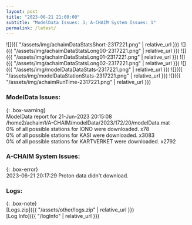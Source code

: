 ```yaml
---
layout: post
title: "2023-06-21 21:00:00"
subtitle: "ModelData Issues: 3; A-CHAIM System Issues: 1"
permalink: /latest/
---
```


![]({{ "/assets/img/achaimDataStatsShort-2317221.png" | relative_url }})
![]({{ "/assets/img/achaimDataStatsLong00-2317221.png" | relative_url }})
![]({{ "/assets/img/achaimDataStatsLong01-2317221.png" | relative_url }})
![]({{ "/assets/img/achaimDataStatsLong02-2317221.png" | relative_url }})
![]({{ "/assets/img/modelDataDataStats-2317221.png" | relative_url }})
![]({{ "/assets/img/modelDataStationStats-2317221.png" | relative_url }})
![]({{ "/assets/img/achaimRunTime-2317221.png" | relative_url }})


### ModelData Issues:  
  
{: .box-warning}  
 ModelData report for 21-Jun-2023 20:15:08   
 /home2/achaim1/A-CHAIM/modelData/2023/172/20/modelData.mat   
 0% of all possible stations for IONO were downloaded. x78   
 0% of all possible stations for KASI were downloaded. x3083   
 0% of all possible stations for KARTVERKET were downloaded. x2792   
  
### A-CHAIM System Issues:  
  
{: .box-error}  
2023-06-21 20:17:29 Proton data didn't download.  

### Logs:  
  
{: .box-note}  
[Logs.zip]({{ "/assets/other/logs.zip" | relative_url }})  
[Log Info]({{ "/logInfo" | relative_url }})  
